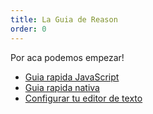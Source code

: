 ```yaml
---
title: La Guia de Reason
order: 0
---
```


Por aca podemos empezar!

- [Guia rapida JavaScript](/es/guide/javascript/quickstart)
- [Guia rapida nativa](/es/guide/native/quickstart)
- [Configurar tu editor de texto](/es/guide/editor-tools/global-installation)
